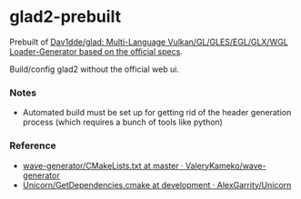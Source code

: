 glad2-prebuilt
==============
Prebuilt of [Dav1dde/glad: Multi-Language Vulkan/GL/GLES/EGL/GLX/WGL Loader-Generator based on the official specs](https://github.com/Dav1dde/glad).

Build/config glad2 without the official web ui.

### Notes
- Automated build must be set up for getting rid of the header generation process (which requires a bunch of tools like python)

### Reference
- [wave-generator/CMakeLists.txt at master · ValeryKameko/wave-generator](https://github.com/ValeryKameko/wave-generator/blob/master/3rd_party/glad2_loader/CMakeLists.txt)
- [Unicorn/GetDependencies.cmake at development · AlexGarrity/Unicorn](https://github.com/AlexGarrity/Unicorn/blob/development/cmake/GetDependencies.cmake)
